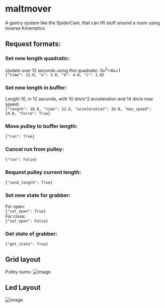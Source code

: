 # maltmover
A gantry system like the SpiderCam, that can lift stuff around a room using Inverse Kinematics

## Request formats:

### Set new length quadratic:
Update over 12 seconds using this quadratic: 3x<sup>2</sup>+4x+1<br>
`{"time": 12.0, "a": 3.0, "b": 4.0, "c": 1.0}`

### Set new length in buffer:
Lenght 10, in 12 seconds, with 10 dm/s^2 acceleration and 14 dm/s max speed:<br>
`{"length": 10.0, "time": 12.0, "acceleration": 10.0, "max_speed": 14.0, "force": True}`
### Move pulley to buffer length:
`{"run": True}`
### Cancel run from pulley:
`{"run": False}`
### Request pulley current length:
`{"send_length": True}`

### Set new state for grabber:
For open:<br>
`{"set_open": True}`<br>
For close:<br>
`{"set_open": False}`
### Get state of grabber:
`{"get_state": True}`



## Grid layout
Pulley nums:
![image](https://user-images.githubusercontent.com/32793938/209009362-444277ef-e5a5-4a44-9927-2049bb359b5d.png)


## Led Layout
![image](https://user-images.githubusercontent.com/25373105/209230035-8565d58e-e80b-4538-aedb-5c4ecf2fc1ee.png)
